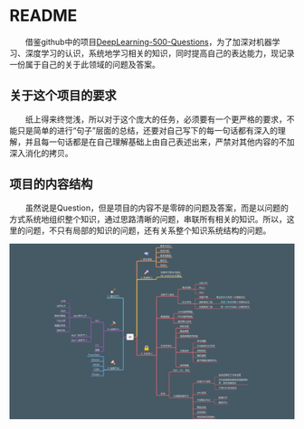 # README

&emsp;&emsp;借鉴github中的项目[DeepLearning-500-Questions](https://github.com/scutan90/DeepLearning-500-questions)，为了加深对机器学习、深度学习的认识，系统地学习相关的知识，同时提高自己的表达能力，现记录一份属于自己的关于此领域的问题及答案。

## 关于这个项目的要求

&emsp;&emsp;纸上得来终觉浅，所以对于这个庞大的任务，必须要有一个更严格的要求，不能只是简单的进行“句子”层面的总结，还要对自己写下的每一句话都有深入的理解，并且每一句话都是在自己理解基础上由自己表述出来，严禁对其他内容的不加深入消化的拷贝。

## 项目的内容结构

&emsp;&emsp;虽然说是Question，但是项目的内容不是零碎的问题及答案，而是以问题的方式系统地组织整个知识，通过思路清晰的问题，串联所有相关的知识。所以，这里的问题，不只有局部的知识的问题，还有关系整个知识系统结构的问题。

![AI结构图](./AI.mindnode/QuickLook/Preview.jpg)
